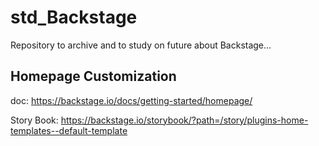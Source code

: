 # std_Backstage

Repository to archive and to study on future about Backstage...


## Homepage Customization
doc: https://backstage.io/docs/getting-started/homepage/

Story Book: https://backstage.io/storybook/?path=/story/plugins-home-templates--default-template
